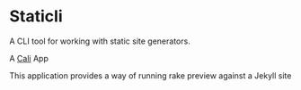 # Staticli

A CLI tool for working with static site generators.

A [Cali](https://github.com/skybet/cali) App

This application provides a way of running rake preview against a Jekyll site